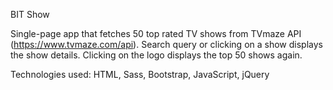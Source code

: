 BIT Show

Single-page app that fetches 50 top rated TV shows from TVmaze API (https://www.tvmaze.com/api). 
Search query or clicking on a show displays the show details. 
Clicking on the logo displays the top 50 shows again.

Technologies used: HTML, Sass, Bootstrap, JavaScript, jQuery

